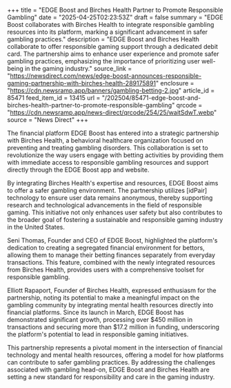 +++
title = "EDGE Boost and Birches Health Partner to Promote Responsible Gambling"
date = "2025-04-25T02:23:53Z"
draft = false
summary = "EDGE Boost collaborates with Birches Health to integrate responsible gambling resources into its platform, marking a significant advancement in safer gambling practices."
description = "EDGE Boost and Birches Health collaborate to offer responsible gaming support through a dedicated debit card. The partnership aims to enhance user experience and promote safer gambling practices, emphasizing the importance of prioritizing user well-being in the gaming industry."
source_link = "https://newsdirect.com/news/edge-boost-announces-responsible-gaming-partnership-with-birches-health-289175891"
enclosure = "https://cdn.newsramp.app/banners/gambling-betting-2.jpg"
article_id = 85471
feed_item_id = 13415
url = "/202504/85471-edge-boost-and-birches-health-partner-to-promote-responsible-gambling"
qrcode = "https://cdn.newsramp.app/news-direct/qrcode/254/25/waitSdwT.webp"
source = "News Direct"
+++

<p>The financial platform EDGE Boost has entered into a strategic partnership with Birches Health, a behavioral healthcare organization focused on preventing and treating gambling disorders. This collaboration is set to revolutionize the way users engage with betting activities by providing them with immediate access to responsible gambling resources and support directly through the EDGE Boost app and website.</p><p>By integrating Birches Health's expertise and resources, EDGE Boost aims to offer a safer gambling environment. The partnership utilizes [idPair] technology to ensure user data remains anonymous, thereby supporting research and technological advancements in the field of responsible gaming. This initiative not only enhances user safety but also contributes to the broader goal of fostering a sustainable and responsible gaming industry in the United States.</p><p>Seni Thomas, Founder and CEO of EDGE Boost, highlighted the platform's dedication to creating a segregated financial environment for bettors, allowing them to manage their betting finances separately from everyday transactions. This feature, combined with the newly integrated resources from Birches Health, provides users with a comprehensive toolset for responsible gambling.</p><p>Elliott Rapaport, Founder of Birches Health, expressed enthusiasm for the partnership, noting its potential to make a meaningful impact on the gambling community by integrating mental health resources directly into financial platforms. Since its launch in March, EDGE Boost has demonstrated significant growth, processing over $450 million in transactions and securing more than $17.2 million in funding, underscoring the platform's potential to lead in responsible gaming initiatives.</p><p>This partnership represents a pivotal moment in the intersection of financial technology and mental health resources, offering a model for how platforms can contribute to safer gambling practices. By addressing the challenges associated with gambling head-on, EDGE Boost and Birches Health are setting a new standard for responsibility and care in the gaming industry.</p>